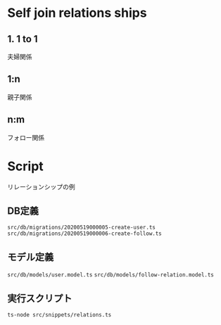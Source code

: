 # Self join relations ships

## 1. 1 to 1
夫婦関係

## 1:n
親子関係

## n:m
フォロー関係


# Script
リレーションシップの例

## DB定義
`src/db/migrations/20200519000005-create-user.ts`
`src/db/migrations/20200519000006-create-follow.ts`

## モデル定義
`src/db/models/user.model.ts`
`src/db/models/follow-relation.model.ts`

## 実行スクリプト
`ts-node src/snippets/relations.ts`

